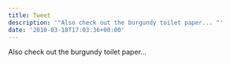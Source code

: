 ```yaml
---
title: Tweet
description: '"Also check out the burgundy toilet paper... "'
date: '2010-03-18T17:03:36+00:00'
---
```

Also check out the burgundy toilet paper... 
